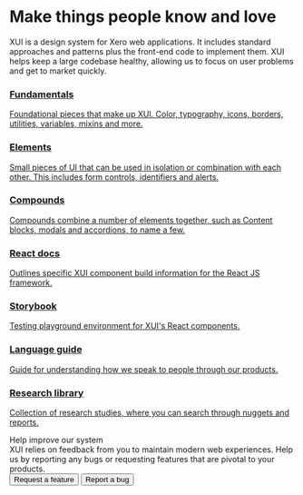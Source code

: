 <script>
  const reportABug = {
    triggerFunction: function(showCollectorDialog) {
      jQuery("#jira-bug-button").click(function(e) {
        e.preventDefault();
        showCollectorDialog();
      });
    },
    fieldValues: {
      description: "*Expected behaviour* [Attach screenshot if possible]\n-\n\n*Observed behaviour* [Attach screenshot]\n-\n\n*Steps to reproduce* [Code snippet if possible]\n-\n\n*Specifications*\n- XUI Version(s): \n- Browser(s) affected: \n- Operating system(s) affected: \n- Component(s) affected: "
    }
  };

  const requestAFeature = {
      "triggerFunction": function(showCollectorDialog) {
          jQuery("#jira-feature-button").click(function(e) {
              e.preventDefault();
              showCollectorDialog();
          });
      },
    fieldValues: {
          description : "*Rationale*\nHow does it improve the current implementation?\n-\n\nHow does it benefit the user?\n-\n\nHow does it assist others at Xero?\n-\n\n*Context*\nWhat product team or feature would use this?\n-\n\nAre you aware of any others with similar problems?\n-\n\n*Timeline requirements*\n[Hard or soft deadline]\n\n*Possible solution*\n[design/code]"
      }
  };

  window.ATL_JQ_PAGE_PROPS =  {
    ['df1e8803']: reportABug,
    ['83cb3f5e']: requestAFeature,
  };
</script>

<div class="ds-header--home xui-margin-bottom-5xlarge">
	<h1 class="xui-text-tight">Make things people know and love</h1>
	<p class="ds-intro intro">
		XUI is a design system for Xero web applications. It includes standard approaches and patterns plus the front-end code to implement them. XUI helps keep a large codebase healthy, allowing us to focus on user problems and get to market quickly.
	</p>
</div>

<div class="ds-tilegroup--home">
  <div class="ds-tile--home-small ds-tile--home-fundamentals">
    <a href="section-fundamentals.html">
      <h3 class="xui-heading-large">Fundamentals</h3>
			<p>Foundational pieces that make up XUI. Color, typography, icons, borders, utilities, variables, mixins and more.</p>
    </a>
  </div>
  <div class="ds-tile--home-small ds-tile--home-elements">
    <a href="section-building-blocks.html">
      <h3 class="xui-heading-large">Elements</h3>
			<p>Small pieces of UI that can be used in isolation or combination with each other. This includes form controls, identifiers and alerts.</p>
    </a>
  </div>
  <div class="ds-tile--home-small ds-tile--home-compounds">
    <a href="section-compounds.html">
      <h3 class="xui-heading-large">Compounds</h3>
			<p>Compounds combine a number of elements together, such as Content blocks, modals and accordions, to name a few.</p>
    </a>
  </div>
	<div class="ds-tile--home ds-tile--home-react">
    <a href="react/">
      <h3 class="xui-heading">React docs</h3>
			<p>Outlines specific XUI component build information for the React JS framework.</p>
    </a>
  </div>
	<div class="ds-tile--home ds-tile--home-storybook">
    <a href="storybook/">
      <h3 class="xui-heading">Storybook</h3>
			<p>Testing playground environment for XUI's React components.</p>
    </a>
  </div>
	<div class="ds-tile--home ds-tile--home-language ds-tile--home-language">
    <a href="https://product-language-guide.xero-support.com/">
      <h3 class="xui-heading">Language guide</h3>
			<p>Guide for understanding how we speak to people through our products.</p>
    </a>
  </div>
	<div class="ds-tile--home ds-tile--home-research ds-tile--home-research">
    <a href="https://research.xero.com/">
      <h3 class="xui-heading">Research library</h3>
			<p>Collection of research studies, where you can search through nuggets and reports.</p>
    </a>
  </div>
</div>

<div class="ds-panel--feedback xui-padding-left-5xlarge xui-padding-vertical-xlarge" id="XUIFeedback">
	<div class="xui-heading-xlarge xui-margin-bottom">Help improve our system</div>
	<div class="ds-intro intro">XUI relies on feedback from you to maintain modern web experiences. Help us by reporting any bugs or requesting features that are pivotal to your products.</div>
	<div class="xui-margin-top-2xlarge">
		<button id="jira-feature-button" class="xui-button xui-button-standard xui-button-medium xui-margin-right">Request a feature</button>
		<button id="jira-bug-button" class="xui-button xui-button-medium xui-button-borderless-main">Report a bug</button>
	</div>
</div>

<script type="text/javascript" src="https://jira.teamxero.com/s/bf4421b3b9298a3605255de2c4c975f7-T/kt41cb/75008/07569649877d764b4ec4d10563f6f7a3/2.0.24/_/download/batch/com.atlassian.jira.collector.plugin.jira-issue-collector-plugin:issuecollector/com.atlassian.jira.collector.plugin.jira-issue-collector-plugin:issuecollector.js?locale=en-US&collectorId=df1e8803"></script>
<script type="text/javascript" src="https://jira.teamxero.com/s/bf4421b3b9298a3605255de2c4c975f7-T/kt41cb/75008/07569649877d764b4ec4d10563f6f7a3/2.0.24/_/download/batch/com.atlassian.jira.collector.plugin.jira-issue-collector-plugin:issuecollector/com.atlassian.jira.collector.plugin.jira-issue-collector-plugin:issuecollector.js?locale=en-US&collectorId=83cb3f5e"></script>
